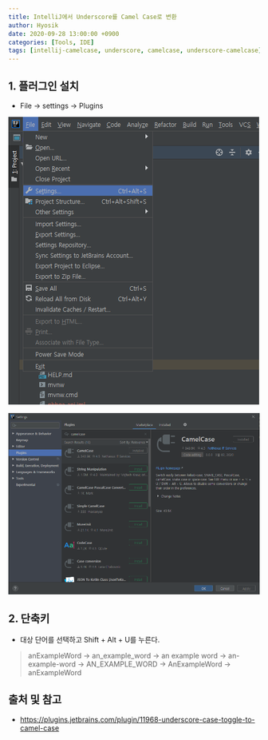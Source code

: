 ```yaml
---
title: IntelliJ에서 Underscore를 Camel Case로 변환
author: Hyosik
date: 2020-09-28 13:00:00 +0900
categories: [Tools, IDE]
tags: [intellij-camelcase, underscore, camelcase, underscore-camelcase]
---
```


## 1. 플러그인 설치

* File → settings → Plugins

![img001](/assets/img/2020-09-28-intellij-underscore-case-toggle-to-camel-case/img001.png)

![img002](/assets/img/2020-09-28-intellij-underscore-case-toggle-to-camel-case/img002.png)

## 2. 단축키

* 대상 단어를 선택하고 Shift + Alt + U를 누른다.

> anExampleWord → an_example_word → an example word → an-example-word → AN_EXAMPLE_WORD → AnExampleWord → anExampleWord

## 출처 및 참고
* <https://plugins.jetbrains.com/plugin/11968-underscore-case-toggle-to-camel-case>

